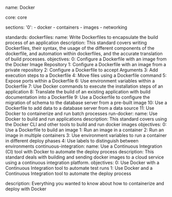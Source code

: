 name: Docker

core: core

sections:
	'0':
		- docker
		- containers
		- images
		- networking

standards:
	dockerfiles:
		name: Write Dockerfiles to encapsulate the build process of an application
		description: This standard covers writing Dockerfiles, their syntax, the usage of the different components of the dockerfile, and automation within dockerfiles, and the accurate translation of build processes.
		objectives:
			0: Configure a Dockerfile with an image from the Docker Image Repository
			1: Configure a Dockerfile with an image from a private repository
			2: Configure a Dockerfile to accept Arguments
			3: Add execution steps to a Dockerfile
			4: Move files using a Dockerfile command
			5: Expose ports within a Dockerfile
			6: Use environment variables within a Dockerfile
			7: Use Docker commands to execute the installation steps of an application
			8: Translate the build of an existing application with build documentation into a Dockerfile
			9: Use a Dockerfile to configure the migration of schema to the database server from a pre-built image
			10: Use a Dockerfile to add data to a database server from a data source
			11: Use Docker to containerize and run batch processes
	run-docker:
		name: Use Docker to build and run applications
		description: This standard covers using the Docker CLI and other tools to build and run docker images
		objectives:
			0: Use a Dockerfile to build an image
			1: Run an image in a container
			2: Run an image in multiple containers
			3: Use environment variables to run a container in different deploy phases
			4: Use labels to distinguish between environments
	continuous-integration:
		name: Use a Continuous Integration (CI) tool with Docker to automate the deploy process
		description: This standard deals with building and sending docker images to a cloud service using a continuous integration platform.
		objectives:
			0: Use Docker with a Continuous Integration tool to automate test runs
			1: Use Docker and a Continuous Integration tool to automate the deploy process



description: Everything you wanted to know about how to containerize and deploy with Docker
